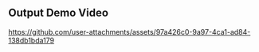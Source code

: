 ## Output Demo Video
https://github.com/user-attachments/assets/97a426c0-9a97-4ca1-ad84-138db1bda179

